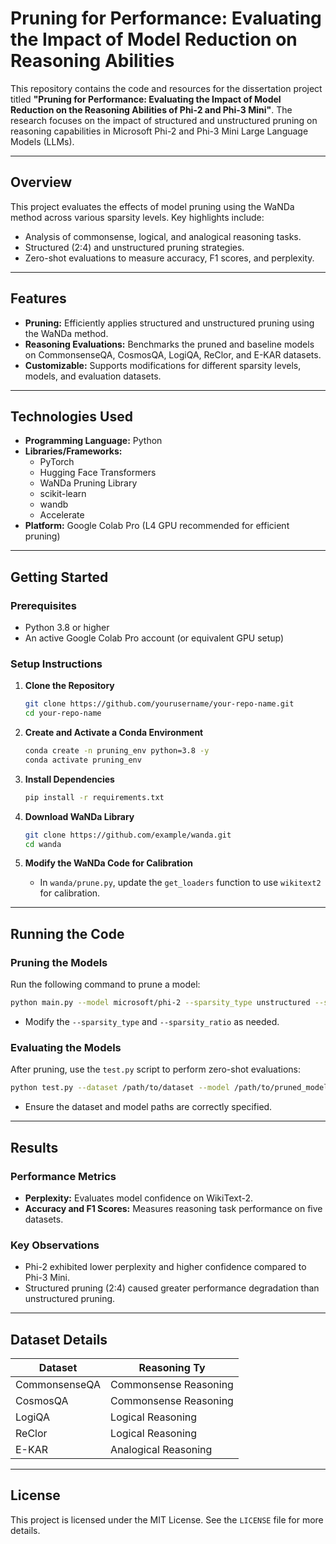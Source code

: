 
# **Pruning for Performance: Evaluating the Impact of Model Reduction on Reasoning Abilities**

This repository contains the code and resources for the dissertation project titled **"Pruning for Performance: Evaluating the Impact of Model Reduction on the Reasoning Abilities of Phi-2 and Phi-3 Mini"**. The research focuses on the impact of structured and unstructured pruning on reasoning capabilities in Microsoft Phi-2 and Phi-3 Mini Large Language Models (LLMs).

---

## **Overview**

This project evaluates the effects of model pruning using the WaNDa method across various sparsity levels. Key highlights include:
- Analysis of commonsense, logical, and analogical reasoning tasks.
- Structured (2:4) and unstructured pruning strategies.
- Zero-shot evaluations to measure accuracy, F1 scores, and perplexity.

---

## **Features**

- **Pruning:** Efficiently applies structured and unstructured pruning using the WaNDa method.
- **Reasoning Evaluations:** Benchmarks the pruned and baseline models on CommonsenseQA, CosmosQA, LogiQA, ReClor, and E-KAR datasets.
- **Customizable:** Supports modifications for different sparsity levels, models, and evaluation datasets.

---

## **Technologies Used**

- **Programming Language:** Python
- **Libraries/Frameworks:**
  - PyTorch
  - Hugging Face Transformers
  - WaNDa Pruning Library
  - scikit-learn
  - wandb
  - Accelerate
- **Platform:** Google Colab Pro (L4 GPU recommended for efficient pruning)

---

## **Getting Started**

### **Prerequisites**
- Python 3.8 or higher
- An active Google Colab Pro account (or equivalent GPU setup)

### **Setup Instructions**

1. **Clone the Repository**
   ```bash
   git clone https://github.com/yourusername/your-repo-name.git
   cd your-repo-name
   ```

2. **Create and Activate a Conda Environment**
   ```bash
   conda create -n pruning_env python=3.8 -y
   conda activate pruning_env
   ```

3. **Install Dependencies**
   ```bash
   pip install -r requirements.txt
   ```

4. **Download WaNDa Library**
   ```bash
   git clone https://github.com/example/wanda.git
   cd wanda
   ```

5. **Modify the WaNDa Code for Calibration**
   - In `wanda/prune.py`, update the `get_loaders` function to use `wikitext2` for calibration.

---

## **Running the Code**

### **Pruning the Models**
Run the following command to prune a model:
```bash
python main.py --model microsoft/phi-2 --sparsity_type unstructured --sparsity_ratio 0.2 --prune_method wanda --save /path/to/results/ --save_model /path/to/pruned_model/
```
- Modify the `--sparsity_type` and `--sparsity_ratio` as needed.

### **Evaluating the Models**
After pruning, use the `test.py` script to perform zero-shot evaluations:
```bash
python test.py --dataset /path/to/dataset --model /path/to/pruned_model/
```
- Ensure the dataset and model paths are correctly specified.

---

## **Results**

### **Performance Metrics**
- **Perplexity:** Evaluates model confidence on WikiText-2.
- **Accuracy and F1 Scores:** Measures reasoning task performance on five datasets.

### **Key Observations**
- Phi-2 exhibited lower perplexity and higher confidence compared to Phi-3 Mini.
- Structured pruning (2:4) caused greater performance degradation than unstructured pruning.

---

## **Dataset Details**

| Dataset       | Reasoning Ty          |
|---------------|-----------------------|
| CommonsenseQA | Commonsense Reasoning |
| CosmosQA      | Commonsense Reasoning |
| LogiQA        | Logical Reasoning     |
| ReClor        | Logical Reasoning     |
| E-KAR         | Analogical Reasoning  |

---

## **License**

This project is licensed under the MIT License. See the `LICENSE` file for more details.
